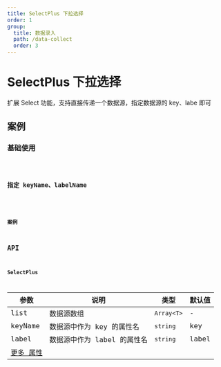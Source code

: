 ```yaml
---
title: SelectPlus 下拉选择
order: 1
group:
  title: 数据录入
  path: /data-collect
  order: 3
---
```


# SelectPlus 下拉选择

扩展 Select 功能，支持直接传递一个数据源，指定数据源的 key、labe 即可

## 案例

### 基础使用

<code src="./demo/demo1.tsx" />

### 指定 keyName、labelName

<code src="./demo/demo2.tsx" />

### 案例

## API

### SelectPlus

| 参数                                                                     | 说明                        | 类型       | 默认值 |
| ------------------------------------------------------------------------ | --------------------------- | ---------- | ------ |
| list                                                                     | 数据源数组                  | `Array<T>` | -      |
| keyName                                                                  | 数据源中作为 key 的属性名   | `string`   | key    |
| label                                                                    | 数据源中作为 label 的属性名 | `string`   | label  |
| [更多 属性 ](https://next.ant.design/components/select-cn/#Select-props) |                             |            |        |
